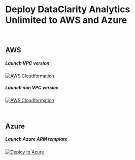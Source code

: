 # Deploy DataClarity Analytics Unlimited to AWS and Azure

&nbsp; 
## AWS

##### Launch VPC version
[![AWS Cloudformation](https://s3.amazonaws.com/cloudformation-examples/cloudformation-launch-stack.png)](https://us-east-2.console.aws.amazon.com/cloudformation/home?region=us-east-1#/stacks/new?templateURL=https://dataclaritycorp.s3.amazonaws.com/aws-cloud-formation/dataclarity_cf_vpc.yaml&stackName=DataClarity)


##### Launch non VPC version
[![AWS Cloudformation](https://s3.amazonaws.com/cloudformation-examples/cloudformation-launch-stack.png)](https://us-east-2.console.aws.amazon.com/cloudformation/home?region=us-east-1#/stacks/new?templateURL=https://dataclaritycorp.s3.amazonaws.com/aws-cloud-formation/dataclarity_cf.yaml&stackName=DataClarity)

&nbsp; 
## Azure

##### Launch Azure ARM template
[![Deploy to Azure](https://aka.ms/deploytoazurebutton)](https://portal.azure.com/#create/microsoft.template/uri/https%3A%2F%2Fraw.githubusercontent.com%2FDataClarityCorp%2Fdistribution%2Fmain%2Fcompose%2Fazure%2Fdataclarity_arm.json)
